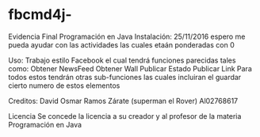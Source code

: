 # fbcmd4j-
Evidencia Final Programación en Java
Instalación: 
  25/11/2016 espero me pueda ayudar con las actividades las cuales etaán ponderadas con 0

Uso:
  Trabajo estilo Facebook el cual tendrá funciones parecidas tales como:
    Obtener NewsFeed
    Obtener Wall
    Publicar Estado
    Publicar Link
  Para todos estos tendrán otras sub-funciones las cuales incluiran el guardar cierto numero de estos elementos

Creditos:
  David Osmar Ramos Zárate (superman el Rover) Al02768617
  
Licencia
  Se concede la licencia a su creador y al profesor de la materia Programación en Java
